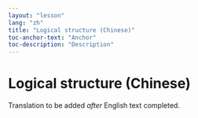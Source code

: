 ```yaml
---
layout: "lesson"
lang: "zh"
title: "Logical structure (Chinese)"
toc-anchor-text: "Anchor"
toc-description: "Description"
---
```


# Logical structure (Chinese)

Translation to be added _after_ English text completed.
